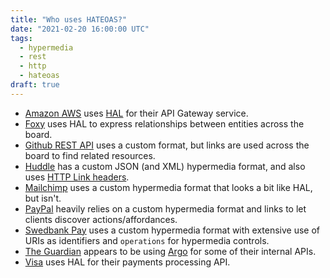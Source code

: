 ```yaml
---
title: "Who uses HATEOAS?"
date: "2021-02-20 16:00:00 UTC"
tags:
  - hypermedia
  - rest
  - http
  - hateoas
draft: true
---
```


* [Amazon AWS](https://docs.aws.amazon.com/apigateway/api-reference/) uses
  [HAL][1] for their API Gateway service.
* [Foxy](https://api.foxycart.com/docs) uses HAL to express relationships
  between entities across the board.
* [Github REST API](https://docs.github.com/en/rest) uses a custom format,
  but links are used across the board to find related resources.
* [Huddle](https://github.com/Huddle/huddle-apis/wiki/Link) has a custom
  JSON (and XML) hypermedia format, and also uses [HTTP Link headers][2].
* [Mailchimp](https://mailchimp.com/developer/marketing/api/) uses a custom
  hypermedia format that looks a bit like HAL, but isn't.
* [PayPal](https://developer.paypal.com/docs/api/reference/api-responses/)
  heavily relies on a custom hypermedia format and links to let clients
  discover actions/affordances.
* [Swedbank Pay](https://developer.swedbankpay.com/) uses a custom hypermedia
  format with extensive use of URIs as identifiers and `operations` for
  hypermedia controls.
* [The Guardian](https://www.programmableweb.com/news/how-guardian-approaching-hypermedia-based-api-infrastructure/2015/04/27)
  appears to be using [Argo][3] for some of their internal APIs.
* [Visa](https://developer.visa.com/capabilities/vpp/docs-how-to) uses HAL
  for their payments processing API.


[1]: https://tools.ietf.org/html/draft-kelly-json-hal-08
[2]: https://tools.ietf.org/html/rfc8288
[3]: https://github.com/argo-rest/spec
